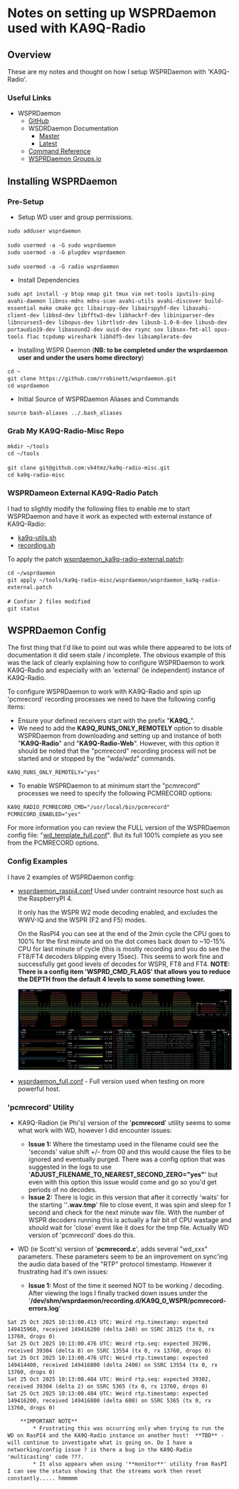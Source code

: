 # Notes on setting up WSPRDaemon used with KA9Q-Radio                                                                                                                                                            
                                                                                                                                                                                                              
## Overview

These are my notes and thought on how I setup WSPRDaemon with 'KA9Q-Radio'.

### Useful Links

* WSPRDaemon
  * [GitHub](https://github.com/rrobinett/wsprdaemon)
  * WSDRDaemon Documentation
    * [Master](https://wsprdaemon.readthedocs.io/en/master/)
    * [Latest](https://wsprdaemon.readthedocs.io/en/latest/)
  * [Command Reference](https://wsprdaemon.readthedocs.io/en/master/appendices/command_reference.html) 
  * [WSPRDaemon Groups.io](https://groups.io/g/wsprdaemon/topics?sidebar=true)
  
## Installing WSPRDaemon 

### Pre-Setup

* Setup WD user and group permissions.

```
sudo adduser wsprdaemon

sudo usermod -a -G sudo wsprdaemon
sudo usermod -a -G plugdev wsprdaemon

sudo usermod -a -G radio wsprdaemon
```

* Install Dependencies

```
sudo apt install -y btop nmap git tmux vim net-tools iputils-ping avahi-daemon libnss-mdns mdns-scan avahi-utils avahi-discover build-essential make cmake gcc libairspy-dev libairspyhf-dev libavahi-client-dev libbsd-dev libfftw3-dev libhackrf-dev libiniparser-dev libncurses5-dev libopus-dev librtlsdr-dev libusb-1.0-0-dev libusb-dev portaudio19-dev libasound2-dev uuid-dev rsync sox libsox-fmt-all opus-tools flac tcpdump wireshark libhdf5-dev libsamplerate-dev
```

* Installing WSPR Daemon (**NB: to be completed under the wsprdaemon user and under the users home directory**) 

```
cd ~
git clone https://github.com/rrobinett/wsprdaemon.git
cd wsprdaemon
```

* Initial Source of WSPRDaemon Aliases and Commands

```
source bash-aliases ../.bash_aliases
```
### Grab My KA9Q-Radio-Misc Repo

```
mkdir ~/tools
cd ~/tools

git clone git@github.com:vk4tmz/ka9q-radio-misc.git
cd ka9q-radio-misc
```

### WSPRDameon External KA9Q-Radio Patch

I had to slightly modify the following files to enable me to start WSPRDaemon and have it work as expected with external instance of KA9Q-Radio:

* [ka9q-utils.sh](https://github.com/rrobinett/wsprdaemon/blob/master/ka9q-utils.sh)
* [recording.sh](https://github.com/rrobinett/wsprdaemon/blob/master/recording.sh)

To apply the patch [wsprdaemon_ka9q-radio-external.patch](https://github.com/vk4tmz/ka9q-radio-misc/blob/main/wsprdaemon/wsprdaemon_ka9q-radio-external.patch):

```
cd ~/wsprdaemon
git apply ~/tools/ka9q-radio-misc/wsprdaemon/wsprdaemon_ka9q-radio-external.patch

# Confimr 2 files modified 
git status

```


## WSPRDaemon Config

The first thing that I'd like to point out was while there appeared to be lots of documentation it did seem stale / incomplete. 
The obvious example of this was the lack of clearly explaining how to configure WSPRDaemon to work KA9Q-Radio and especially  with an 'external' (ie independent) instance of KA9Q-Radio.  

To configure WSPRDaemon to work with KA9Q-Radio and spin up 'pcmrecord' recording processes we need to have the following config items:

* Ensure your defined receivers start with the prefix "**KA9Q_**".
* We need to add the **KA9Q_RUNS_ONLY_REMOTELY** option to disable WSPRDaemon from downloading and setting up and instance of both "**KA9Q-Radio**" and "**KA9Q-Radio-Web**". However, with this option it should be noted that the "pcmrecord" recording process will not be started and or stopped by the "wda/wdz" commands.
```
KA9Q_RUNS_ONLY_REMOTELY="yes"
```
* To enable WSPRDaemon to at minimum start the "pcmrecord" processes we need to specify the following PCMRECORD options:
```
KA9Q_RADIO_PCMRECORD_CMD="/usr/local/bin/pcmrecord"
PCMRECORD_ENABLED="yes"
```

For more information you can review the FULL version of the WSPRDaemon config file:  "[wd_template_full.conf](https://github.com/rrobinett/wsprdaemon/blob/master/wd_template_full.conf)".  But its full 100% complete as you see from the PCMRECORD options.


### Config Examples

I have 2 examples of WSPRDaemon config:

* [wsprdaemon_raspi4.conf](https://github.com/vk4tmz/ka9q-radio-misc/blob/main/wsprdaemon/conf/wsprdaemon_raspi4.conf) 
    Used under contraint resource host such as the  RaspberryPI 4.  

    It only has the WSPR W2 mode decoding enabled, and excludes the WWV-IQ and the WSPR (F2 and F5) modes. 

    On the RasPI4 you can see at the end of the 2min cycle the CPU goes to 100% for the first minute and on the dot comes back down to ~10-15% CPU for last minute of cycle (this is mostly recording and you do see the FT8/FT4 decoders blipping every 15sec). This seems to work fine and successfully get good levels of decodes for WSPR, FT8 and FT4. **NOTE: There is a config item 'WSPRD_CMD_FLAGS' that allows you to reduce the DEPTH from the default 4 levels to some something lower.**

    ![Image showing the CPU Load on RasPI4](20251023_0740_RasPI4_WSPRDaemon_FT8_FT4_CpuLoad.png)

* [wsprdaemon_full.conf](https://github.com/vk4tmz/ka9q-radio-misc/blob/main/wsprdaemon/conf/wsprdaemon_full.conf) - Full version used when testing on more powerful host.


### 'pcmrecord' Utility

* KA9Q-Radion (ie Phi's) version of the '**pcmrecord**' utility seems to some what work with WD, however I did encounter issues:
    * **Issue 1:** Where the timestamp used in the filename could see the 'seconds' value shift +/- from 00 and this would cause the files to be ignored and eventually purged.  There was a config option that was suggested in the logs to use '**ADJUST_FILENAME_TO_NEAREST_SECOND_ZERO="yes"**' but even with this option this issue would come and go so you'd get periods of no decodes.
    * **Issue 2:** There is logic in this version that after it correctly 'waits' for the starting ''**.wav.tmp**' file to close event, it was spin and sleep for 1 second and check for the next minute wav file. With the number of WSPR decoders running this is actually a fair bit of CPU wastage and should wait for 'close' event like it does for the tmp file.  Actually WD version of 'pcmrecord' does do this.

* WD (ie Scott's) version of '**pcmrecord.c**', adds several "wd_xxx" parameters.  These parameters seem to be an improvement on sync'ing the audio data based of the "RTP" protocol timestamp. However it frustrating had it's own issues:
    * **Issue 1:** Most of the time it seemed NOT to be working / decoding. After viewing the logs I finally tracked down issues under the '**/dev/shm/wsprdaemon/recording.d/KA9Q_0_WSPR/pcmrecord-errors.log**'
```
Sat 25 Oct 2025 10:13:00.413 UTC: Weird rtp.timestamp: expected 149415960, received 149416200 (delta 240) on SSRC 28125 (tx 0, rx 13760, drops 0)
Sat 25 Oct 2025 10:13:00.476 UTC: Weird rtp.seq: expected 39296, received 39304 (delta 8) on SSRC 13554 (tx 0, rx 13760, drops 0)
Sat 25 Oct 2025 10:13:00.476 UTC: Weird rtp.timestamp: expected 149414400, received 149416800 (delta 2400) on SSRC 13554 (tx 0, rx 13760, drops 0)
Sat 25 Oct 2025 10:13:00.484 UTC: Weird rtp.seq: expected 39302, received 39304 (delta 2) on SSRC 5365 (tx 0, rx 13760, drops 0)
Sat 25 Oct 2025 10:13:00.484 UTC: Weird rtp.timestamp: expected 149416200, received 149416800 (delta 600) on SSRC 5365 (tx 0, rx 13760, drops 0)
```
        **IMPORTANT NOTE** 
            * Frustrating this was occurring only when trying to run the WD on RasPI4 and the KA9Q-Radio instance on another host!  **TBD** - will continue to investigate what is going on. Do I have a networking/config issue ? is there a bug in the KA9Q-Radio 'multicasting' code ???.  
            * It also appears when using '**monitor**' utility from RasPI I can see the status showing that the streams work then reset constantly..... hmmmmm

